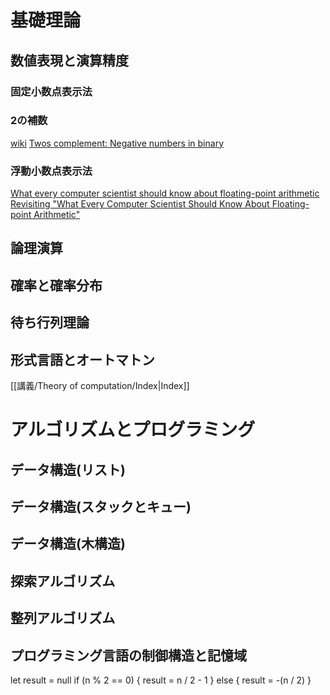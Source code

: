 # 基礎理論
## 数値表現と演算精度

### 固定小数点表示法

### 2の補数

[wiki](https://en.wikipedia.org/wiki/Two%27s_complement)
[Twos complement: Negative numbers in binary](https://www.youtube.com/watch?v=4qH4unVtJkE)

### 浮動小数点表示法

[What every computer scientist should know about floating-point arithmetic](https://www.itu.dk/~sestoft/bachelor/IEEE754_article.pdf)
[Revisiting "What Every Computer Scientist Should Know About Floating-point Arithmetic"](https://arxiv.org/abs/2012.02492)
## 論理演算

## 確率と確率分布

## 待ち行列理論

## 形式言語とオートマトン

[[講義/Theory of computation/Index|Index]]

# アルゴリズムとプログラミング

## データ構造(リスト)
## データ構造(スタックとキュー)
## データ構造(木構造)
## 探索アルゴリズム

## 整列アルゴリズム
## プログラミング言語の制御構造と記憶域

let result = null
if (n % 2 == 0) {
	result = n / 2 - 1
} else {
	result = -(n / 2)
}
